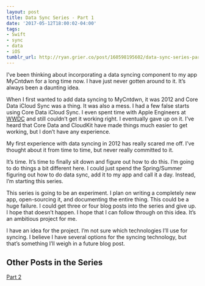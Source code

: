 ```yaml
---
layout: post
title: Data Sync Series - Part 1
date: '2017-05-12T18:00:02-04:00'
tags:
- Swift
- sync
- data
- iOS
tumblr_url: http://ryan.grier.co/post/160598195602/data-sync-series-part-1
---
```

I’ve been thinking about incorporating a data syncing component to my app MyCntdwn for a long time now. I have just never gotten around to it. It’s always been a daunting idea.

When I first wanted to add data syncing to MyCntdwn, it was 2012 and Core Data iCloud Sync was a thing. It was also a mess. I had a few false starts using Core Data iCloud Sync. I even spent time with Apple Engineers at [WWDC](https://developer.apple.com/wwdc/) and still couldn’t get it working right. I eventually gave up on it. I’ve heard that Core Data and CloudKit have made things much easier to get working, but I don’t have any experience.

My first experience with data syncing in 2012 has really scared me off. I’ve thought about it from time to time, but never really committed to it.

It’s time. It’s time to finally sit down and figure out how to do this. I’m going to do things a bit different here. I could just spend the Spring/Summer figuring out how to do data sync, add it to my app and call it a day. Instead, I’m starting this series.

This series is going to be an experiment. I plan on writing a completely new app, open-sourcing it, and documenting the entire thing. This could be a huge failure. I could get three or four blog posts into the series and give up. I hope that doesn’t happen. I hope that I can follow through on this idea. It’s an ambitious project for me.

I have an idea for the project. I’m not sure which technologies I’ll use for syncing. I believe I have several options for the syncing technology, but that’s something I’ll weigh in a future blog post.

## Other Posts in the Series

[Part 2](/2017/06/05/data-sync-series-part-2/)

